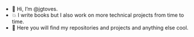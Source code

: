 - 👋 Hi, I’m @jgtoves.
- 💥 I write books but I also work on more technical projects from time to time.
- 🤜 Here you will find my repositories and projects and anything else cool.

<!---
jgtoves/jgtoves is a ✨ special ✨ repository because its `README.md` (this file) appears on your GitHub profile.
You can click the Preview link to take a look at your changes.
--->

